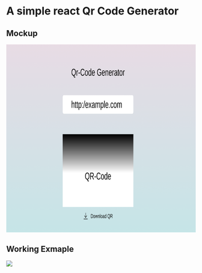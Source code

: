 # A simple react Qr Code Generator

## Mockup
<img src="markdown/mockup/Qr-Code Gen.svg" alt="mockup" width="600px" height="500px"/>

## Working Exmaple
![](https://i.ibb.co/Hn8Kcmm/captured-compressor.gif)
